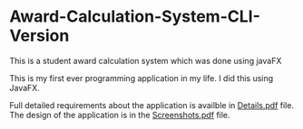 # Award-Calculation-System-CLI-Version
This is a student award calculation system which was done using javaFX

This is my first ever programming application in my life. I did this using JavaFX.

Full detailed requirements about the application is availble in [Details.pdf](../master/Details.pdf) file.  
The design of the application is in the [Screenshots.pdf](../master/Screenshots.pdf) file. 
